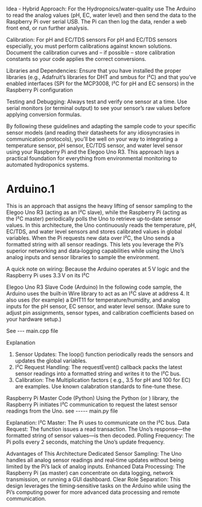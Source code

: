 Idea - 
Hybrid Approach:
For the Hydropnoics/water-quality use The Arduino to read the  analog values (pH, EC, water level) and then send the data  to the Raspberry Pi over serial USB. The Pi can then log the data, render a web front end, or run further analysis.

Calibration:
For pH and EC/TDS sensors
For pH and EC/TDS sensors especially, you must perform calibrations against known solutions. Document the calibration curves and – if possible – store calibration constants so your code applies the correct conversions. 

Libraries and Dependencies:
Ensure that you have installed the proper libraries (e.g., Adafruit’s libraries for DHT and smbus for I²C) and that you’ve enabled interfaces (SPI for the MCP3008, I²C for pH and EC sensors) in the Raspberry Pi configuration

Testing and Debugging:
Always test and verify one sensor at a time. Use serial monitors (or terminal output) to see your sensor’s raw values before applying conversion formulas.

By following these guidelines and adapting the sample code to your specific sensor models (and reading their datasheets for any idiosyncrasies in communication protocols), you’ll be well on your way to integrating a temperature sensor, pH sensor, EC/TDS sensor, and water level sensor using your Raspberry Pi and the Elegoo Uno R3. This approach lays a practical foundation for everything from environmental monitoring to automated hydroponics systems.

# Arduino.1
This is an approach that assigns the heavy lifting of sensor sampling to the Elegoo Uno R3 (acting as an I²C slave), 
while the Raspberry Pi (acting as the I²C master) periodically polls the Uno to retrieve up‑to‑date sensor values. 
In this architecture, the Uno continuously reads the temperature, pH, EC/TDS, and water level sensors and stores 
calibrated values in global variables. When the Pi requests new data over I²C, the Uno sends a formatted string with all sensor readings. 
This lets you leverage the Pi’s superior networking and data‑logging capabilities while using the Uno’s analog inputs and sensor libraries to sample the environment.

A quick note on wiring:
Because the Arduino operates at 5 V logic and the Raspberry Pi uses 3.3 V on its I²C 

Elegoo Uno R3 Slave Code (Arduino)
In the following code sample, the Arduino uses the built‑in Wire library to act as an I²C slave at address 4. 
It also uses (for example) a DHT11 for temperature/humidity, and analog inputs for the pH sensor, EC sensor, and water level sensor. 
(Make sure to adjust pin assignments, sensor types, and calibration coefficients based on your hardware setup.)

See --- main.cpp file

Explanation

1. Sensor Updates: The loop() function periodically reads the sensors and updates the global variables.
2. I²C Request Handling: The requestEvent() callback packs the latest sensor readings into a formatted string  and writes it to the I²C bus.
3. Calibration:  The Multiplication factors ( e.g., 3.5 for pH and 100 for EC) are examples. Use known calabration standards to fine-tune these.

Raspberry Pi Master Code (Python)
Using the Python  (or ) library, the Raspberry Pi initiates I²C communication to request the latest sensor readings from the Uno.
see ----- main.py file

Explanation:
I²C Master: The Pi uses  to communicate on the I²C bus.
Data Request: The  function issues a read transaction. The Uno’s response—the formatted string of sensor values—is then decoded.
Polling Frequency: The Pi polls every 2 seconds, matching the Uno’s update frequency.

Advantages of This Architecture
Dedicated Sensor Sampling: The Uno handles all analog sensor readings and real‑time updates without being limited by the Pi’s lack of analog inputs.
Enhanced Data Processing: The Raspberry Pi (as master) can concentrate on data logging, network transmission, or running a GUI dashboard.
Clear Role Separation: This design leverages the timing‐sensitive tasks on the Arduino while using the Pi’s computing power for more advanced data processing and remote communication.
